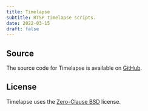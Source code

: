 ```yaml
---
title: Timelapse
subtitle: RTSP timelapse scripts.
date: 2022-03-15
draft: false
---
```


## Source

The source code for Timelapse is available on [GitHub](https://github.com/kkestell/timelapse).

## License

Timelapse uses the [Zero-Clause BSD](https://opensource.org/license/0bsd/) license.
